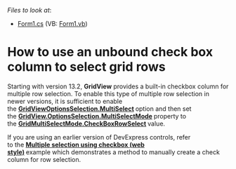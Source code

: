 <!-- default file list -->
*Files to look at*:

* [Form1.cs](./CS/WebStyleRowSelection/Form1.cs) (VB: [Form1.vb](./VB/WebStyleRowSelection/Form1.vb))
<!-- default file list end -->
# How to use an unbound check box column to select grid rows


<p>Starting with version 13.2, <strong>GridView</strong> provides a built-in checkbox column for multiple row selection. To enable this type of multiple row selection in newer versions, it is sufficient to enable the <a href="https://documentation.devexpress.com/WindowsForms/DevExpress.XtraGrid.Views.Base.ColumnViewOptionsSelection.MultiSelect.property"><strong>GridViewOptionsSelection.MultiSelect</strong></a><strong> </strong>option and then set the <a href="https://documentation.devexpress.com/WindowsForms/DevExpress.XtraGrid.Views.Grid.GridOptionsSelection.MultiSelectMode.property"><strong>GridView.OptionsSelection.MultiSelectMode</strong></a><strong> </strong>property to the <a href="https://documentation.devexpress.com/WindowsForms/DevExpress.XtraGrid.Views.Grid.GridMultiSelectMode.enum"><strong>GridMultiSelectMode.CheckBoxRowSelect</strong></a><strong> </strong>value. </p>
<p>If you are using an earlier version of DevExpress controls, refer to the <a href="https://www.devexpress.com/Support/Center/p/E1271"><strong>Multiple selection using checkbox (web style)</strong></a><strong> </strong>example which demonstrates a method to manually create a check column for row selection. </p>

<br/>


